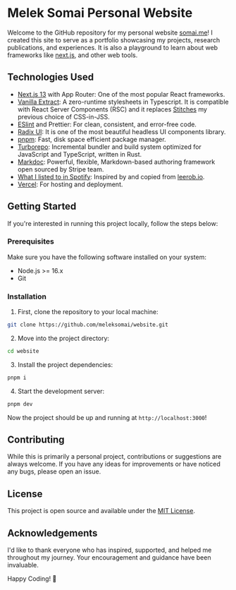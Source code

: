 # Melek Somai Personal Website

Welcome to the GitHub repository for my personal website [somai.me](https://somai.me)! I created this site to serve as a portfolio showcasing my projects, research publications, and experiences. It is also a playground to learn about web frameworks like [next.js](https://nextjs.org/), and other web tools.

## Technologies Used

- [Next.js 13](https://nextjs.org/) with App Router: One of the most popular React frameworks.
- [Vanilla Extract](https://vanilla-extract.style/): A zero-runtime stylesheets in Typescript. It is compatible with React Server Components (RSC) and it replaces [Stitches](https://stitches.dev/) my previous choice of CSS-in-JSS.
- [ESlint](https://eslint.org/) and Prettier: For clean, consistent, and error-free code.
- [Radix UI](https://www.radix-ui.com/): It is one of the most beautiful headless UI components library.
- [pnpm](https://pnpm.io/): Fast, disk space efficient package manager.
- [Turborepo](https://turbo.build/): Incremental bundler and build system optimized for JavaScript and TypeScript, written in Rust.
- [Markdoc](https://markdoc.dev/): Powerful, flexible, Markdown-based authoring framework open sourced by Stripe team.
- [What I listed to in Spotify](): Inspired by and copied from [leerob.io](https://github.com/leerob/leerob.io).
- [Vercel](https://vercel.com/): For hosting and deployment.

## Getting Started

If you're interested in running this project locally, follow the steps below:

### Prerequisites

Make sure you have the following software installed on your system:

- Node.js >= 16.x
- Git

### Installation

1. First, clone the repository to your local machine:

```bash
git clone https://github.com/meleksomai/website.git
```

2. Move into the project directory:

```bash
cd website
```

3. Install the project dependencies:

```bash
pnpm i
```

4. Start the development server:

```bash
pnpm dev
```

Now the project should be up and running at `http://localhost:3000`!

## Contributing

While this is primarily a personal project, contributions or suggestions are always welcome. If you have any ideas for improvements or have noticed any bugs, please open an issue.

## License

This project is open source and available under the [MIT License](LICENSE).

## Acknowledgements

I'd like to thank everyone who has inspired, supported, and helped me throughout my journey. Your encouragement and guidance have been invaluable.

Happy Coding! 🚀
